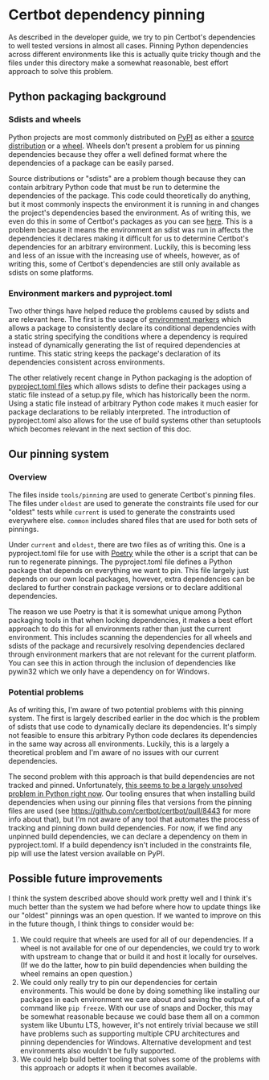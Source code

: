 # Certbot dependency pinning

As described in the developer guide, we try to pin Certbot's dependencies to
well tested versions in almost all cases. Pinning Python dependencies across
different environments like this is actually quite tricky though and the files
under this directory make a somewhat reasonable, best effort approach to solve
this problem.

## Python packaging background

### Sdists and wheels

Python projects are most commonly distributed on [PyPI](https://pypi.org/) as
either a [source
distribution](https://packaging.python.org/glossary/#term-Source-Distribution-or-sdist)
or a [wheel](https://packaging.python.org/glossary/#term-Wheel). Wheels don't
present a problem for us pinning dependencies because they offer a well defined
format where the dependencies of a package can be easily parsed.

Source distributions or "sdists" are a problem though because they can contain
arbitrary Python code that must be run to determine the dependencies of the
package. This code could theoretically do anything, but it most commonly
inspects the environment it is running in and changes the project's
dependencies based the environment. As of writing this, we even do this in some
of Certbot's packages as you can see
[here](https://github.com/certbot/certbot/blob/8b610239bfcf7aac06f6e36d09a5abba3ba87047/certbot-dns-cloudflare/setup.py#L15-L27).
This is a problem because it means the environment an sdist was run in affects
the dependencies it declares making it difficult for us to determine Certbot's
dependencies for an arbitrary environment. Luckily, this is becoming less and
less of an issue with the increasing use of wheels, however, as of writing
this, some of Certbot's dependencies are still only available as sdists on some
platforms.

### Environment markers and pyproject.toml

Two other things have helped reduce the problems caused by sdists and are
relevant here. The first is the usage of [environment
markers](https://www.python.org/dev/peps/pep-0496/) which allows a package to
consistently declare its conditional dependencies with a static string
specifying the conditions where a dependency is required instead of dynamically
generating the list of required dependencies at runtime. This static string
keeps the package's declaration of its dependencies consistent across
environments.

The other relatively recent change in Python packaging is the adoption of
[pyproject.toml files](https://www.python.org/dev/peps/pep-0518/) which allows
sdists to define their packages using a static file instead of a setup.py
file, which has historically been the norm.
Using a static file instead of arbitrary Python code makes it
much easier for package declarations to be reliably interpreted. The
introduction of pyproject.toml also allows for the use of build systems other
than setuptools which becomes relevant in the next section of this doc.

## Our pinning system

### Overview

The files inside `tools/pinning` are used to generate Certbot's pinning files.
The files under `oldest` are used to generate the constraints file used for our
"oldest" tests while `current` is used to generate the constraints used
everywhere else. `common` includes shared files that are used for both sets of
pinnings.

Under `current` and `oldest`, there are two files as of writing this. One is a
pyproject.toml file for use with [Poetry](https://python-poetry.org/) while
the other is a script that can be run to regenerate pinnings. The
pyproject.toml file defines a Python package that depends on everything we want
to pin. This file largely just depends on our own local packages, however,
extra dependencies can be declared to further constrain package versions or to
declare additional dependencies.

The reason we use Poetry is that it is somewhat unique among Python packaging
tools in that when locking dependencies, it makes a best effort approach to do
this for all environments rather than just the current environment. This
includes scanning the dependencies for all wheels and sdists of the package and
recursively resolving dependencies declared through environment markers that
are not relevant for the current platform. You can see this in action through
the inclusion of dependencies like pywin32 which we only have a dependency on
for Windows.

### Potential problems

As of writing this, I'm aware of two potential problems with this pinning
system. The first is largely described earlier in the doc which is the problem
of sdists that use code to dynamically declare its dependencies. It's simply
not feasible to ensure this arbitrary Python code declares its dependencies in
the same way across all environments. Luckily, this is a largely a theoretical
problem and I'm aware of no issues with our current dependencies.

The second problem with this approach is that build dependencies are not
tracked and pinned. Unfortunately, [this seems to be a largely unsolved problem
in Python right
now](https://discuss.python.org/t/pinning-build-dependencies/8363). Our tooling
ensures that when installing build dependencies when using our pinning files
that versions from the pinning files are used (see
https://github.com/certbot/certbot/pull/8443 for more info about that), but I'm
not aware of any tool that automates the process of tracking and pinning down
build dependencies. For now, if we find any unpinned build dependencies, we can
declare a dependency on them in pyproject.toml. If a build dependency isn't
included in the constraints file, pip will use the latest version available on
PyPI.

## Possible future improvements

I think the system described above should work pretty well and I think it's
much better than the system we had before where how to update things like our
"oldest" pinnings was an open question. If we wanted to improve on this in the
future though, I think things to consider would be:

1. We could require that wheels are used for all of our dependencies. If a
   wheel is not available for one of our dependencies, we could try to work
   with upstream to change that or build it and host it locally for ourselves.
   (If we do the latter, how to pin build dependencies when building the wheel
   remains an open question.)
2. We could only really try to pin our dependencies for certain environments.
   This would be done by doing something like installing our packages in each
   environment we care about and saving the output of a command like `pip
   freeze`. With our use of snaps and Docker, this may be somewhat reasonable
   because we could base them all on a common system like Ubuntu LTS, however,
   it's not entirely trivial because we still have problems such as supporting
   multiple CPU architectures and pinning dependencies for Windows. Alternative
   development and test environments also wouldn't be fully supported.
3. We could help build better tooling that solves some of the problems with
   this approach or adopts it when it becomes available.
